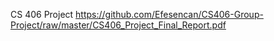 CS 406 Project
https://github.com/Efesencan/CS406-Group-Project/raw/master/CS406_Project_Final_Report.pdf

